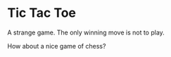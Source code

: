 # Tic Tac Toe

A strange game. The only winning move is not to play.

How about a nice game of chess?
